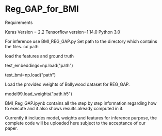 # Reg_GAP_for_BMI

Requirements

Keras Version = 2.2
Tensorflow version=1.14.0
Python 3.0


For inference use BMI_REG_GAP.py
Set path to the directory which contains the files.
cd path


load the features and ground truth

test_embeddings=np.load("path")

test_bmi=np.load("path")


Load the provided weights of Bollywood dataset for REG_GAP.

model99.load_weights("path.h5")



BMI_Reg_GAP.ipynb contains all the step by step information regarding how to execute and it also shows results already computed in it.


Currently it includes model, weights and features for inference purpose, the complete code will be uploaded here subject to the acceptance of our paper.
